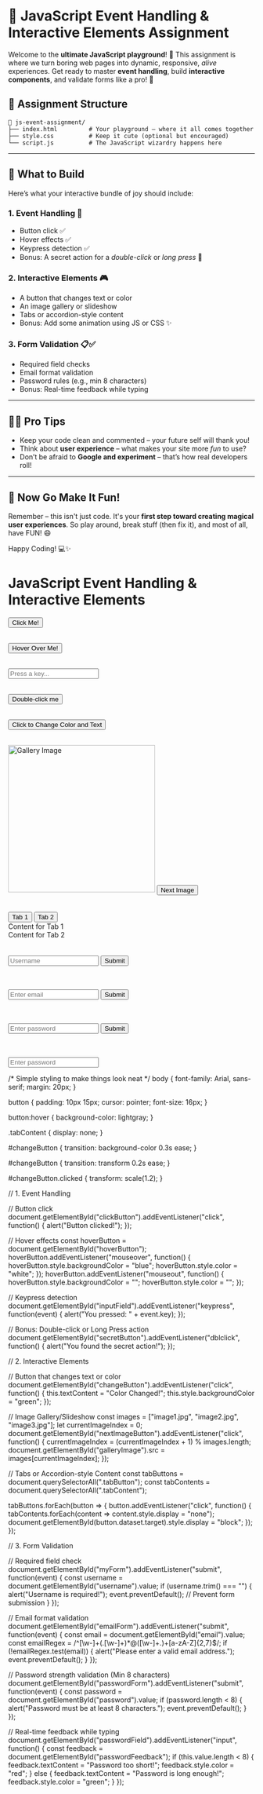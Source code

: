 # 🎯 JavaScript Event Handling & Interactive Elements Assignment

Welcome to the **ultimate JavaScript playground**! 🎉 This assignment is where we turn boring web pages into dynamic, responsive, *alive* experiences. Get ready to master **event handling**, build **interactive components**, and validate forms like a pro! 💪

## 📁 Assignment Structure

```
📂 js-event-assignment/
├── index.html         # Your playground – where it all comes together
├── style.css          # Keep it cute (optional but encouraged)
└── script.js          # The JavaScript wizardry happens here
```

---

## 🧪 What to Build

Here’s what your interactive bundle of joy should include:

### 1. Event Handling 🎈  
- Button click ✅  
- Hover effects ✅  
- Keypress detection ✅  
- Bonus: A secret action for a *double-click* or *long press* 🤫

### 2. Interactive Elements 🎮  
- A button that changes text or color  
- An image gallery or slideshow  
- Tabs or accordion-style content  
- Bonus: Add some animation using JS or CSS ✨

### 3. Form Validation 📋✅  
- Required field checks  
- Email format validation  
- Password rules (e.g., min 8 characters)  
- Bonus: Real-time feedback while typing

---

## 🧙‍♂️ Pro Tips

- Keep your code clean and commented – your future self will thank you!
- Think about **user experience** – what makes your site more *fun* to use?
- Don’t be afraid to **Google and experiment** – that’s how real developers roll!

---

## 🎉 Now Go Make It Fun!

Remember – this isn't just code. It's your **first step toward creating magical user experiences**. So play around, break stuff (then fix it), and most of all, have FUN! 😄

Happy Coding! 💻✨ 

<!DOCTYPE html>
<html lang="en">
<head>
  <meta charset="UTF-8">
  <meta name="viewport" content="width=device-width, initial-scale=1.0">
  <title>Interactive JavaScript Playground</title>
  <link rel="stylesheet" href="style.css">
</head>
<body>
  <h1>JavaScript Event Handling & Interactive Elements</h1>

  <!-- Event Handling -->
  <button id="clickButton">Click Me!</button>
  <br><br>

  <button id="hoverButton">Hover Over Me!</button>
  <br><br>

  <input type="text" id="inputField" placeholder="Press a key...">
  <br><br>

  <button id="secretButton">Double-click me</button>
  <br><br>

  <!-- Interactive Elements -->
  <button id="changeButton">Click to Change Color and Text</button>
  <br><br>

  <div id="gallery">
    <img id="galleryImage" src="image1.jpg" alt="Gallery Image" width="300">
    <button id="nextImageButton">Next Image</button>
  </div>
  <br><br>

  <div class="tabs">
    <button class="tabButton" data-target="tab1">Tab 1</button>
    <button class="tabButton" data-target="tab2">Tab 2</button>
  </div>
  <div class="tabContent" id="tab1">Content for Tab 1</div>
  <div class="tabContent" id="tab2">Content for Tab 2</div>
  <br><br>

  <!-- Form Validation -->
  <form id="myForm">
    <input type="text" id="username" required placeholder="Username">
    <button type="submit">Submit</button>
  </form>
  <br><br>

  <form id="emailForm">
    <input type="email" id="email" placeholder="Enter email" required>
    <button type="submit">Submit</button>
  </form>
  <br><br>

  <form id="passwordForm">
    <input type="password" id="password" placeholder="Enter password" required>
    <button type="submit">Submit</button>
  </form>
  <br><br>

  <input type="password" id="passwordField" placeholder="Enter password">
  <p id="passwordFeedback"></p>
  
  <script src="script.js"></script>
</body>
</html>


/* Simple styling to make things look neat */
body {
  font-family: Arial, sans-serif;
  margin: 20px;
}

button {
  padding: 10px 15px;
  cursor: pointer;
  font-size: 16px;
}

button:hover {
  background-color: lightgray;
}

.tabContent {
  display: none;
}

#changeButton {
  transition: background-color 0.3s ease;
}

#changeButton {
  transition: transform 0.2s ease;
}

#changeButton.clicked {
  transform: scale(1.2);
}


// 1. Event Handling

// Button click
document.getElementById("clickButton").addEventListener("click", function() {
  alert("Button clicked!");
});

// Hover effects
const hoverButton = document.getElementById("hoverButton");
hoverButton.addEventListener("mouseover", function() {
  hoverButton.style.backgroundColor = "blue";
  hoverButton.style.color = "white";
});
hoverButton.addEventListener("mouseout", function() {
  hoverButton.style.backgroundColor = "";
  hoverButton.style.color = "";
});

// Keypress detection
document.getElementById("inputField").addEventListener("keypress", function(event) {
  alert("You pressed: " + event.key);
});

// Bonus: Double-click or Long Press action
document.getElementById("secretButton").addEventListener("dblclick", function() {
  alert("You found the secret action!");
});

// 2. Interactive Elements

// Button that changes text or color
document.getElementById("changeButton").addEventListener("click", function() {
  this.textContent = "Color Changed!";
  this.style.backgroundColor = "green";
});

// Image Gallery/Slideshow
const images = ["image1.jpg", "image2.jpg", "image3.jpg"];
let currentImageIndex = 0;
document.getElementById("nextImageButton").addEventListener("click", function() {
  currentImageIndex = (currentImageIndex + 1) % images.length;
  document.getElementById("galleryImage").src = images[currentImageIndex];
});

// Tabs or Accordion-style Content
const tabButtons = document.querySelectorAll(".tabButton");
const tabContents = document.querySelectorAll(".tabContent");

tabButtons.forEach(button => {
  button.addEventListener("click", function() {
    tabContents.forEach(content => content.style.display = "none");
    document.getElementById(button.dataset.target).style.display = "block";
  });
});

// 3. Form Validation

// Required field check
document.getElementById("myForm").addEventListener("submit", function(event) {
  const username = document.getElementById("username").value;
  if (username.trim() === "") {
    alert("Username is required!");
    event.preventDefault(); // Prevent form submission
  }
});

// Email format validation
document.getElementById("emailForm").addEventListener("submit", function(event) {
  const email = document.getElementById("email").value;
  const emailRegex = /^[\w-]+(\.[\w-]+)*@([\w-]+\.)+[a-zA-Z]{2,7}$/;
  if (!emailRegex.test(email)) {
    alert("Please enter a valid email address.");
    event.preventDefault();
  }
});

// Password strength validation (Min 8 characters)
document.getElementById("passwordForm").addEventListener("submit", function(event) {
  const password = document.getElementById("password").value;
  if (password.length < 8) {
    alert("Password must be at least 8 characters.");
    event.preventDefault();
  }
});

// Real-time feedback while typing
document.getElementById("passwordField").addEventListener("input", function() {
  const feedback = document.getElementById("passwordFeedback");
  if (this.value.length < 8) {
    feedback.textContent = "Password too short!";
    feedback.style.color = "red";
  } else {
    feedback.textContent = "Password is long enough!";
    feedback.style.color = "green";
  }
});

